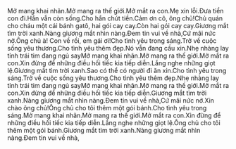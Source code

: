 Mở mang khai nhãn.Mở mang ra thế giới.Mở mắt ra con.Mẹ xin lỗi.Đưa tiền con đi.Hắn vẫn còn sống.Cho hắn chút tiền.Cảm ơn cô, ông chủ!Chủ quán cho cháu một cái bánh gatô, hai gói cay cay.Còn hai gói cay cay.Giương mắt tìm trời xanh.Nàng giương mắt nhìn nàng.Đem tin vui về nhà,Cứ mãi nức nở.Ông chủ à! Con về rồi, em gái ơi!Cho tình yêu trong sáng.Trở về cuộc sống yêu thương.Cho tình yêu thêm đẹp.Nó vẫn đang cầu xin.Nhẹ nhàng lay tỉnh trái tim đang ngủ sayMở mang khai nhãn.Mở mang ra thế giới.Mở mắt ra con.Xin đừng để những điều hối tiếc kia tiếp diễn.Lắng nghe những giọt lệ.Giương mắt tìm trời xanh.Sao có thể có người đi ăn xin.Cho tình yêu trong sáng.Trở về cuộc sống yêu thương.Cho tình yêu thêm đẹp.Nhẹ nhàng lay tỉnh trái tim đang ngủ sayMở mang khai nhãn.Mở mang ra thế giới.Mở mắt ra con.Xin đừng để những điều hối tiếc kia tiếp diễn.Giương mắt tìm trời xanh.Nàng giương mắt nhìn nàng.Đem tin vui về nhà,Cứ mãi nức nở.Xin chào ông chủ!Ông chủ cho tôi thêm một gói bánh.Cho tình yêu trong sáng.Mở mang khai nhãn.Mở mang ra thế giới.Mở mắt ra con.Xin đừng để những điều hối tiếc kia tiếp diễn.Lắng nghe những giọt lệ.Ông chủ cho tôi thêm một gói bánh.Giương mắt tìm trời xanh.Nàng giương mắt nhìn nàng.Đem tin vui về nhà,